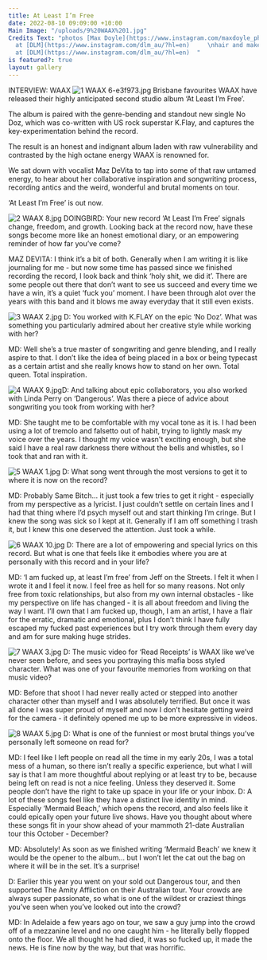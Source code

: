 ```yaml
---
title: At Least I’m Free
date: 2022-08-10 09:09:00 +10:00
Main Image: "/uploads/9%20WAAX%201.jpg"
Credits Text: "photos [Max Doyle](https://www.instagram.com/maxdoyle_photographer/)
  at [DLM](https://www.instagram.com/dlm_au/?hl=en)     \nhair and makeup [Max Serrano](https://www.instagram.com/maxsartistry/)
  at [DLM](https://www.instagram.com/dlm_au/?hl=en)  "
is featured?: true
layout: gallery
---
```


INTERVIEW: WAAX
![1 WAAX 6-e3f973.jpg](/uploads/1%20WAAX%206-e3f973.jpg)
Brisbane favourites WAAX have released their highly anticipated second studio album ‘At Least I’m Free’. 

The album is paired with the genre-bending and standout new single No Doz, which was co-written with US rock superstar K.Flay, and captures the key-experimentation behind the record. 

The result is an honest and indignant album  laden with raw vulnerability and contrasted by the high octane energy WAAX is renowned for. 

We sat down with vocalist Maz DeVita to tap into some of that raw untamed energy, to hear about her collaborative inspiration and songwriting process, recording antics and the weird, wonderful and brutal moments on tour. 

‘At Least I’m Free’ is out now.   

![2 WAAX 8.jpg](/uploads/2%20WAAX%208.jpg)
DOINGBIRD: Your new record ‘At Least I’m Free’ signals change, freedom, and growth. Looking back at the record now, have these songs become more like an honest emotional diary, or an empowering reminder of how far you’ve come?

MAZ DEVITA: I think it’s a bit of both. Generally when I am writing it is like journaling for me - but now some time has passed since we finished recording the record, I look back and think ‘holy shit, we did it’. There are some people out there that don’t want to see us succeed and every time we have a win, it’s a quiet ‘fuck you’ moment. I have been through alot over the years with this band and it blows me away everyday that it still even exists.

![3 WAAX 2.jpg](/uploads/3%20WAAX%202.jpg)
D: You worked with K.FLAY on the epic ‘No Doz’. What was something you particularly admired about her creative style while working with her?

MD: Well she’s a true master of songwriting and genre blending, and I really aspire to that. I don’t like the idea of being placed in a box or being typecast as a certain artist and she really knows how to stand on her own. Total queen. Total inspiration. 

![4 WAAX 9.jpg](/uploads/4%20WAAX%209.jpg)D: And talking about epic collaborators, you also worked with Linda Perry on ‘Dangerous’. Was there a piece of advice about songwriting you took from working with her? 

MD: She taught me to be comfortable with my vocal tone as it is. I had been using a lot of tremolo and falsetto out of habit, trying to lightly mask my voice over the years. I thought my voice wasn't exciting enough, but she said I have a real raw darkness there without the bells and whistles, so I took that and ran with it.

![5 WAAX 1.jpg](/uploads/5%20WAAX%201.jpg)
D: What song went through the most versions to get it to where it is now on the record?

MD: Probably Same Bitch… it just took a few tries to get it right - especially from my perspective as a lyricist. I just couldn’t settle on certain lines and I had that thing where I’d psych myself out and start thinking I’m cringe. But I knew the song was sick so I kept at it. Generally if I am off something I trash it, but I knew this one deserved the attention. Just took a while.

![6 WAAX 10.jpg](/uploads/6%20WAAX%2010.jpg)
D: There are a lot of empowering and special lyrics on this record. But what is one that feels like it embodies where you are at personally with this record and in your life?

MD: ‘I am fucked up, at least I’m free’ from Jeff on the Streets.  I felt it when I wrote it and I feel it now. I feel free as hell for so many reasons. Not only free from toxic relationships, but also from my own internal obstacles - like my perspective on life has changed - it is all about freedom and living the way I want. I’ll own that I am fucked up, though, I am an artist, I have a flair for the erratic, dramatic and emotional, plus I don’t think I have fully escaped my fucked past experiences but I try work through them every day and am for sure making huge strides.

![7 WAAX 3.jpg](/uploads/7%20WAAX%203.jpg)
D: The music video for ‘Read Receipts’ is WAAX like we’ve never seen before, and sees you portraying this mafia boss styled character. What was one of your favourite memories from working on that music video?

MD: Before that shoot I had never really acted or stepped into another character other than myself and I was absolutely terrified. But once it was all done I was super proud of myself and now I don’t hesitate getting weird for the camera - it definitely opened me up to be more expressive in videos.

![8 WAAX 5.jpg](/uploads/8%20WAAX%205.jpg)
D: What is one of the funniest or most brutal things you’ve personally left someone on read for?

MD: I feel like I left people on read all the time in my early 20s, I was a total mess of a human, so there isn’t really a specific experience, but what I will say is that I am more thoughtful about replying or at least try to be, because being left on read is not a nice feeling. Unless they deserved it. Some people don’t have the right to take up space in your life or your inbox.
D: A lot of these songs feel like they have a distinct live identity in mind. Especially ‘Mermaid Beach,’ which opens the record, and also feels like it could epically open your future live shows. Have you thought about where these songs fit in your show ahead of your mammoth 21-date Australian tour this October - December? 

MD: Absolutely! As soon as we finished writing ‘Mermaid Beach’ we knew it would be the opener to the album… but I won’t let the cat out the bag on where it will be in the set. It’s a surprise!

D: Earlier this year you went on your sold out Dangerous tour, and then supported The Amity Affliction on their Australian tour. Your crowds are always super passionate, so what is one of the wildest or craziest things you’ve seen when you’ve looked out into the crowd? 

MD: In Adelaide a few years ago on tour, we saw a guy jump into the crowd off of a mezzanine level and no one caught him - he literally belly flopped onto the floor. We all thought he had died, it was so fucked up, it made the news. He is fine now by the way, but that was horrific.

